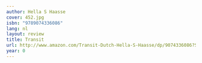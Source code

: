 ```yaml
---
author: Hella S Haasse
cover: 452.jpg
isbn: "9789074336086"
lang: nl
layout: review
title: Transit
url: http://www.amazon.com/Transit-Dutch-Hella-S-Haasse/dp/9074336086?SubscriptionId=0VMG0VFGBMRWVRA58R02&tag=ldvd-20&linkCode=xm2&camp=2025&creative=165953&creativeASIN=9074336086
year: 0
---
```

